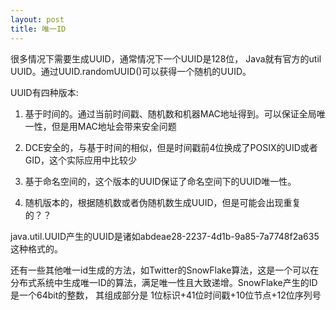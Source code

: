 ```yaml
---
layout: post
title: 唯一ID
---
```



很多情况下需要生成UUID，通常情况下一个UUID是128位，  Java就有官方的util UUID。通过UUID.randomUUID()可以获得一个随机的UUID。

UUID有四种版本:

1. 基于时间的。通过当前时间戳、随机数和机器MAC地址得到。可以保证全局唯一性，但是用MAC地址会带来安全问题

2. DCE安全的，与基于时间的相似，但是时间戳前4位换成了POSIX的UID或者GID，这个实际应用中比较少

3. 基于命名空间的，这个版本的UUID保证了命名空间下的UUID唯一性。

4. 随机版本的，根据随机数或者伪随机数生成UUID，但是可能会出现重复的？？


java.util.UUID产生的UUID是诸如abdeae28-2237-4d1b-9a85-7a7748f2a635这种格式的。


还有一些其他唯一id生成的方法，如Twitter的SnowFlake算法，这是一个可以在分布式系统中生成唯一ID的算法，满足唯一性且大致递增。SnowFlake产生的ID是一个64bit的整数，
其组成部分是 1位标识+41位时间戳+10位节点+12位序列号